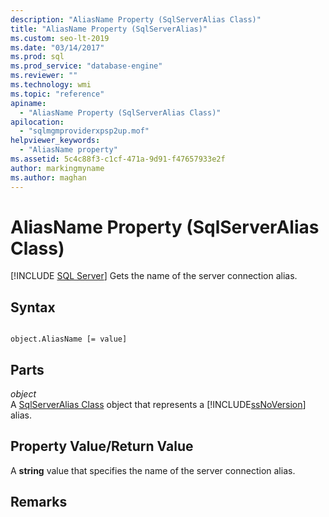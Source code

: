```yaml
---
description: "AliasName Property (SqlServerAlias Class)"
title: "AliasName Property (SqlServerAlias)"
ms.custom: seo-lt-2019
ms.date: "03/14/2017"
ms.prod: sql
ms.prod_service: "database-engine"
ms.reviewer: ""
ms.technology: wmi
ms.topic: "reference"
apiname: 
  - "AliasName Property (SqlServerAlias Class)"
apilocation: 
  - "sqlmgmproviderxpsp2up.mof"
helpviewer_keywords: 
  - "AliasName property"
ms.assetid: 5c4c88f3-c1cf-471a-9d91-f47657933e2f
author: markingmyname
ms.author: maghan
---
```

# AliasName Property (SqlServerAlias Class)
[!INCLUDE [SQL Server](../../../includes/applies-to-version/sqlserver.md)]
  Gets the name of the server connection alias.  
  
## Syntax  
  
```  
  
object.AliasName [= value]  
```  
  
## Parts  
 *object*  
 A [SqlServerAlias Class](../../../relational-databases/wmi-provider-configuration-classes/sqlserveralias-class/sqlserveralias-class.md) object that represents a [!INCLUDE[ssNoVersion](../../../includes/ssnoversion-md.md)] alias.  
  
## Property Value/Return Value  
 A **string** value that specifies the name of the server connection alias.  
  
## Remarks  
  
